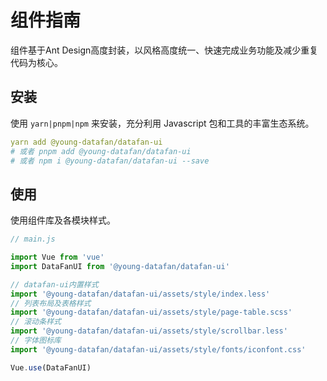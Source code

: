 # 组件指南
组件基于Ant Design高度封装，以风格高度统一、快速完成业务功能及减少重复代码为核心。

## 安装
使用 `yarn|pnpm|npm` 来安装，充分利用 Javascript 包和工具的丰富生态系统。

``` yaml
yarn add @young-datafan/datafan-ui
# 或者 pnpm add @young-datafan/datafan-ui
# 或者 npm i @young-datafan/datafan-ui --save
```

## 使用
使用组件库及各模块样式。
``` js
// main.js

import Vue from 'vue'
import DataFanUI from '@young-datafan/datafan-ui'

// datafan-ui内置样式
import '@young-datafan/datafan-ui/assets/style/index.less'
// 列表布局及表格样式
import '@young-datafan/datafan-ui/assets/style/page-table.scss'
// 滚动条样式
import '@young-datafan/datafan-ui/assets/style/scrollbar.less'
// 字体图标库
import '@young-datafan/datafan-ui/assets/style/fonts/iconfont.css'

Vue.use(DataFanUI)

```